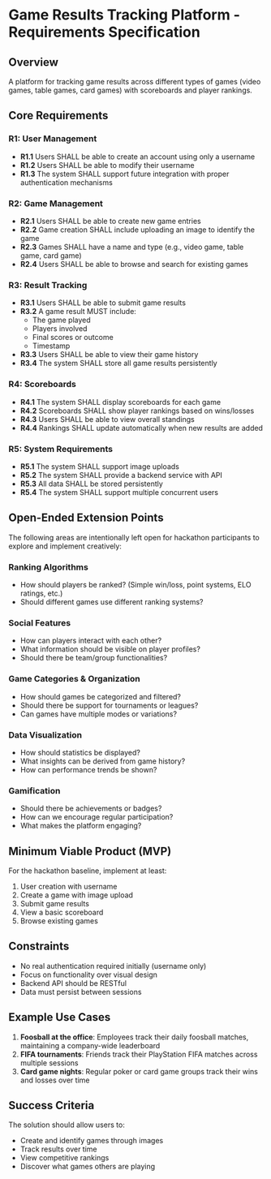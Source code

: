 # Game Results Tracking Platform - Requirements Specification

## Overview
A platform for tracking game results across different types of games (video games, table games, card games) with scoreboards and player rankings.

## Core Requirements

### R1: User Management
- **R1.1** Users SHALL be able to create an account using only a username
- **R1.2** Users SHALL be able to modify their username
- **R1.3** The system SHALL support future integration with proper authentication mechanisms

### R2: Game Management
- **R2.1** Users SHALL be able to create new game entries
- **R2.2** Game creation SHALL include uploading an image to identify the game
- **R2.3** Games SHALL have a name and type (e.g., video game, table game, card game)
- **R2.4** Users SHALL be able to browse and search for existing games

### R3: Result Tracking
- **R3.1** Users SHALL be able to submit game results
- **R3.2** A game result MUST include:
  - The game played
  - Players involved
  - Final scores or outcome
  - Timestamp
- **R3.3** Users SHALL be able to view their game history
- **R3.4** The system SHALL store all game results persistently

### R4: Scoreboards
- **R4.1** The system SHALL display scoreboards for each game
- **R4.2** Scoreboards SHALL show player rankings based on wins/losses
- **R4.3** Users SHALL be able to view overall standings
- **R4.4** Rankings SHALL update automatically when new results are added

### R5: System Requirements
- **R5.1** The system SHALL support image uploads
- **R5.2** The system SHALL provide a backend service with API
- **R5.3** All data SHALL be stored persistently
- **R5.4** The system SHALL support multiple concurrent users

## Open-Ended Extension Points
The following areas are intentionally left open for hackathon participants to explore and implement creatively:

### Ranking Algorithms
- How should players be ranked? (Simple win/loss, point systems, ELO ratings, etc.)
- Should different games use different ranking systems?

### Social Features
- How can players interact with each other?
- What information should be visible on player profiles?
- Should there be team/group functionalities?

### Game Categories & Organization
- How should games be categorized and filtered?
- Should there be support for tournaments or leagues?
- Can games have multiple modes or variations?

### Data Visualization
- How should statistics be displayed?
- What insights can be derived from game history?
- How can performance trends be shown?

### Gamification
- Should there be achievements or badges?
- How can we encourage regular participation?
- What makes the platform engaging?

## Minimum Viable Product (MVP)
For the hackathon baseline, implement at least:
1. User creation with username
2. Create a game with image upload
3. Submit game results
4. View a basic scoreboard
5. Browse existing games

## Constraints
- No real authentication required initially (username only)
- Focus on functionality over visual design
- Backend API should be RESTful
- Data must persist between sessions

## Example Use Cases
1. **Foosball at the office**: Employees track their daily foosball matches, maintaining a company-wide leaderboard
2. **FIFA tournaments**: Friends track their PlayStation FIFA matches across multiple sessions
3. **Card game nights**: Regular poker or card game groups track their wins and losses over time

## Success Criteria
The solution should allow users to:
- Create and identify games through images
- Track results over time
- View competitive rankings
- Discover what games others are playing